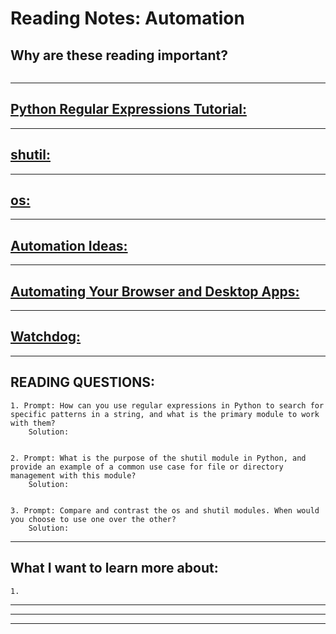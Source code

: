 
# **Reading Notes: Automation**


## Why are these reading important?

```
```


---

## [**Python Regular Expressions Tutorial:**](https://www.datacamp.com/community/tutorials/python-regular-expression-tutorial)


---

## [**shutil:**](https://pymotw.com/3/shutil/)


---

## [**os:**](https://pymotw.com/3/os/)


---

## [**Automation Ideas:**](https://www.youtube.com/watch?v=qbW6FRbaSl0&t=69s)


---

## [**Automating Your Browser and Desktop Apps:**](https://www.youtube.com/watch?v=dZLyfbSQPXI)


---

## [**Watchdog:**](https://pythonhosted.org/watchdog/)


---

## READING QUESTIONS:


	1. Prompt: How can you use regular expressions in Python to search for specific patterns in a string, and what is the primary module to work with them?
		Solution:


	2. Prompt: What is the purpose of the shutil module in Python, and provide an example of a common use case for file or directory management with this module?
		Solution:


	3. Prompt: Compare and contrast the os and shutil modules. When would you choose to use one over the other?
		Solution:

---

## **What I want to learn more about:**

	1.

---
---
---
